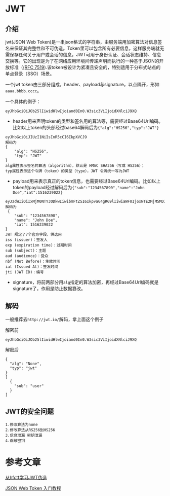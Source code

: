 # JWT

## 介绍

jwt(JSON Web Token)是一串json格式的字符串，由服务端用加密算法对信息签名来保证其完整性和不可伪造。Token里可以包含所有必要信息，这样服务端就无需保存任何关于用户或会话的信息，JWT可用于身份认证、会话状态维持、信息交换等。它的出现是为了在网络应用环境间传递声明而执行的一种基于JSON的开放标准（[(RFC 7519](https://link.zhihu.com/?target=https%3A//link.jianshu.com/%3Ft%3Dhttps%3A//tools.ietf.org/html/rfc7519)).该token被设计为紧凑且安全的，特别适用于分布式站点的单点登录（SSO）场景。

一个jwt token由三部分组成，header、payload与signature，以点隔开，形如`aaaa.bbbb.cccc`。

一个具体的例子：

```
eyJhbGciOiJOb25lIiwidHlwIjoiand0In0.W3sic3ViIjoidXNlciJ9XQ
```

- header用来声明token的类型和签名用的算法等，需要经过Base64Url编码。比如以上token的头部经过base64解码后为`{"alg":"HS256","typ":"JWT"}`

```
eyJhbGciOiJIUzI1NiIsInR5cCI6IkpXVCJ9
解码为 
{   
	"alg": "HS256",
    "typ": "JWT" 
}
alg属性表示签名的算法（algorithm），默认是 HMAC SHA256（写成 HS256）；
typ属性表示这个令牌（token）的类型（type），JWT 令牌统一写为JWT
```

- payload用来表示真正的token信息，也需要经过Base64Url编码。比如以上token的payload经过解码后为`{"sub":"1234567890","name":"John Doe","iat":1516239022}`

```
eyJzdWIiOiIxMjM0NTY3ODkwIiwibmFtZSI6IkpvaG4gRG9lIiwiaWF0IjoxNTE2MjM5MDIyfQ 
解码为
 {   
 	"sub": "1234567890",  
	"name": "John Doe",
	"iat": 1516239022 
}
JWT 规定了7个官方字段，供选用
iss (issuer)：签发人
exp (expiration time)：过期时间
sub (subject)：主题
aud (audience)：受众
nbf (Not Before)：生效时间
iat (Issued At)：签发时间
jti (JWT ID)：编号
```



- signature，将前两部分用`alg`指定的算法加密，再经过Base64Url编码就是signature了，作用是防止数据篡改。

## 解码

一般推荐去`http://jwt.io/`解码，拿上面这个例子

解密前

```
eyJhbGciOiJOb25lIiwidHlwIjoiand0In0.W3sic3ViIjoidXNlciJ9XQ
```

解密后

```
{
  "alg": "None",
  "typ": "jwt"
}
[
  {
    "sub": "user"
  }
]
```

## JWT的安全问题

```
1.修改算法为none
2.修改算法从RS256到HS256
3.信息泄漏 密钥泄漏
4.爆破密钥
```



# 参考文章

[从hfctf学习JWT伪造](https://zhuanlan.zhihu.com/p/134037462)

[JSON Web Token 入门教程](https://www.ruanyifeng.com/blog/2018/07/json_web_token-tutorial.html)